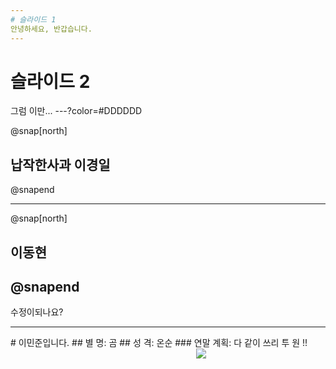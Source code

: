 ```yaml
---
# 슬라이드 1
안녕하세요, 반갑습니다.
---
```

# 슬라이드 2
그럼 이만...
---?color=#DDDDDD

@snap[north]
## 납작한사과 이경일
@snapend

---
@snap[north]
## 이동현
@snapend
---
수정이되나요?

---
<div style="float:left">
# 이민준입니다.
## 별 명: 곰
## 성 격: 온순
### 연말 계획: 다 같이 쓰리 투 원 !!
</div>
<div style="width: 207px; height: 255; float:right;">
<img src="https://user-images.githubusercontent.com/46038987/50469047-29d1ea00-09ee-11e9-8ccc-e9b1dc8b18f9.jpg">
</div>
